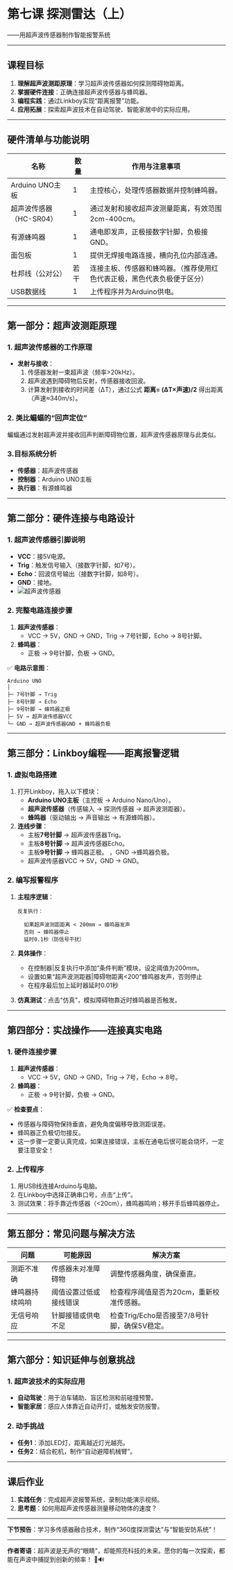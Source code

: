# 第七课 探测雷达（上）  
——用超声波传感器制作智能报警系统  

---

## **课程目标**  
1. **理解超声波测距原理**：学习超声波传感器如何探测障碍物距离。  
2. **掌握硬件连接**：正确连接超声波传感器与蜂鸣器。  
3. **编程实践**：通过Linkboy实现“距离报警”功能。  
4. **应用拓展**：探索超声波技术在自动驾驶、智能家居中的实际应用。  

---

## **硬件清单与功能说明**  
| 名称                    | 数量 | 作用与注意事项                                               |
| ----------------------- | ---- | ------------------------------------------------------------ |
| Arduino UNO主板         | 1    | 主控核心，处理传感器数据并控制蜂鸣器。                       |
| 超声波传感器（HC-SR04） | 1    | 通过发射和接收超声波测量距离，有效范围2cm-400cm。            |
| 有源蜂鸣器              | 1    | 通电即发声，正极接数字针脚，负极接GND。                      |
| 面包板                  | 1    | 提供无焊接电路连接，横向孔位内部连通。                       |
| 杜邦线（公对公）        | 若干 | 连接主板、传感器和蜂鸣器。（推荐使用红色代表正极，黑色代表负极便于区分） |
| USB数据线               | 1    | 上传程序并为Arduino供电。                                    |

---

## **第一部分：超声波测距原理**  
### **1. 超声波传感器的工作原理**  
- **发射与接收**：  
  1. 传感器发射一束超声波（频率>20kHz）。  
  2. 超声波遇到障碍物后反射，传感器接收回波。  
  3. 计算发射到接收的时间差（ΔT），通过公式 **距离= (ΔT×声速)/2** 得出距离（声速≈340m/s）。  

### **2. 类比蝙蝠的“回声定位”**  
蝙蝠通过发射超声波并接收回声判断障碍物位置，超声波传感器原理与此类似。  

### 3.目标系统分析

- **传感器**：超声波传感器
- **控制器**：Arduino UNO主板
- **执行器**：有源蜂鸣器

---

## **第二部分：硬件连接与电路设计**  
### **1. 超声波传感器引脚说明**  
- **VCC**：接5V电源。  
- **Trig**：触发信号输入（接数字针脚，如7号）。  
- **Echo**：回波信号输出（接数字针脚，如8号）。  
- **GND**：接地。  
- ![超声波传感器](https://pic.rmb.bdstatic.com/bjh/down/5924e0fc64da89621276b965b9a4bd55.jpeg@wm_2,t_55m+5a625Y+3L+WPquW3ruS4gOeCueWtpOeLrA==,fc_ffffff,ff_U2ltSGVp,sz_20,x_13,y_13)

### **2. 完整电路连接步骤**  
1. **超声波传感器**：  
   - VCC → 5V，GND → GND，Trig → 7号针脚，Echo → 8号针脚。  
2. **蜂鸣器**：  
   - 正极 → 9号针脚，负极 → GND。  

✅ **电路示意图**：  
```  
Arduino UNO  
│  
├─ 7号针脚 → Trig  
├─ 8号针脚 → Echo  
├─ 9号针脚 → 蜂鸣器正极  
├─ 5V → 超声波传感器VCC  
└─ GND → 超声波传感器GND + 蜂鸣器负极  
```

---

## **第三部分：Linkboy编程——距离报警逻辑**  
### **1. 虚拟电路搭建**  
1. 打开Linkboy，拖入以下模块：  
   - **Arduino UNO主板**（主控板 → Arduino Nano/Uno）。  
   - **超声波传感器**（传感输入 → 探测传感器 → 超声波测距器）。  
   - **蜂鸣器**（驱动输出 → 声音输出 → 有源蜂鸣器）。  
2. **连线步骤**：  
   - 主板**7号针脚** → 超声波传感器Trig。  
   - 主板**8号针脚** → 超声波传感器Echo。  
   - 主板**9号针脚** → 蜂鸣器正极。 ，GND →蜂鸣器负极。
   - 超声波传感器VCC → 5V，GND → GND。

### **2. 编写报警程序**  
1. **主程序逻辑**：  
   
   ```plaintext  
   反复执行：  
    
     如果超声波测距距离 < 200mm → 蜂鸣器发声  
     否则 → 蜂鸣器停止  
     延时0.1秒（防信号干扰）  
   ```
2. **具体操作**：  
   
   - 在控制器|反复执行中添加“条件判断”模块，设定阈值为200mm。  
   - 设置如果“超声波测距器|障碍物距离<200”蜂鸣器发声，否则停止
   - 在程序最后加上延时器延时0.01秒
3. **仿真测试**：点击“仿真”，模拟障碍物靠近时蜂鸣器是否触发。  

---

## **第四部分：实战操作——连接真实电路**  
### **1. 硬件连接步骤**  
1. **超声波传感器**：  
   - VCC → 5V，GND → GND，Trig → 7号，Echo → 8号。  
2. **蜂鸣器**：  
   - 正极 → 9号针脚，负极 → GND。  

✅ **检查要点**：  
- 传感器与障碍物保持垂直，避免角度偏移导致测距误差。  
- 蜂鸣器正负极切勿接反。  
- 这一步骤一定要认真完成，如果连接错误，主板在通电后很可能会烧坏，一定要注意安全！

### **2. 上传程序**  
1. 用USB线连接Arduino与电脑。  
2. 在Linkboy中选择正确串口号，点击“上传”。  
3. 测试效果：将手靠近传感器（<20cm），蜂鸣器鸣响；移开手后蜂鸣器停止。  

---

## **第五部分：常见问题与解决方法**  
| 问题           | 可能原因               | 解决方案                                     |
| -------------- | ---------------------- | -------------------------------------------- |
| 测距不准确     | 传感器未对准障碍物     | 调整传感器角度，确保垂直。                   |
| 蜂鸣器持续鸣响 | 阈值设置过低或接线错误 | 检查程序阈值是否为20cm，重新校准传感器。     |
| 无信号响应     | 针脚接错或供电不足     | 检查Trig/Echo是否接至7/8号针脚，确保5V稳定。 |

---

## **第六部分：知识延伸与创意挑战**  
### **1. 超声波技术的实际应用**  
- **自动驾驶**：用于泊车辅助、盲区检测和前碰撞预警。  
- **智能家居**：感应人体靠近自动开灯，或触发安防报警。  

### **2. 动手挑战**  
- **任务1**：添加LED灯，距离越近灯光越亮。  
- **任务2**：结合舵机，制作“自动避障机械臂”。  

---

## **课后作业**  
1. **实践任务**：完成超声波报警系统，录制功能演示视频。  
2. **思考题**：如何用超声波传感器测量移动物体的速度？  

---

**下节预告**：学习多传感器融合技术，制作“360度探测雷达”与“智能安防系统”！  

---
**作者寄语**：超声波是无声的“眼睛”，却能照亮科技的未来。愿你的每一次探索，都能在声波中捕捉到创新的频率！ 📡🔊